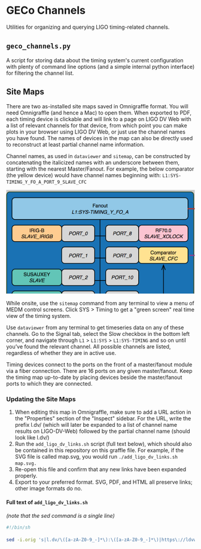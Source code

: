 # GECo Channels

Utilities for organizing and querying LIGO timing-related channels.

## `geco_channels.py`

A script for storing data about the timing system's current configuration
with plenty of command line options (and a simple internal python interface)
for filtering the channel list.

## Site Maps

There are two as-installed site maps saved in Omnigraffle format. You will need
Omnigraffle (and hence a Mac) to open them. When exported to PDF, each timing
device is clickable and will link to a page on LIGO DV Web with a list of
relevant channels for that device, from which point you can make plots in your
browser using LIGO DV Web, or just use the channel names you have found.
The names of devices in the map can also be directly used to reconstruct
at least partial channel name information.

Channel names, as used in `dataviewer` and `sitemap`, can be constructed by
concatenating the italicized names with an underscore between them, starting
with the nearest Master/Fanout. For example, the below comparator (the yellow
device) would have channel names beginning with:
`L1:SYS-TIMING_Y_FO_A_PORT_9_SLAVE_CFC`

![Timing Comparator](/data/example-device.png)

While onsite, use the `sitemap` command from any terminal to view a menu of
MEDM control screens. Click SYS > Timing to get a "green screen" real time view
of the timing system.

Use `dataviewer` from any terminal to get timeseries data on any of these
channels. Go to the Signal tab, select the Slow checkbox in the bottom left
corner, and navigate through `L1` > `L1:SYS` > `L1:SYS-TIMING` and so on until
you’ve found the relevant channel. All possible channels are listed, regardless
of whether they are in active use.

Timing devices connect to the ports on the front of a master/fanout module via
a fiber connection. There are 16 ports on any given master/fanout. Keep the
timing map up-to-date by placing devices beside the master/fanout ports to
which they are connected.

### Updating the Site Maps

1.  When editing this map in Omnigraffle, make sure to add a URL action in the
    "Properties" section of the "Inspect" sidebar. For the URL, write the prefix
    l.dv/ (which will later be expanded to a list of channel name results on
    LIGO-DV-Web) followed by the partial channel name (should look like
    l.dv/<channel-name>)
2.  Run the `add_ligo_dv_links.sh` script (full text below), which should also
    be contained in this repository on this graffle file. For example, if the
    SVG file is called map.svg, you would run `./add_ligo_dv_links.sh map.svg.`
3.  Re-open this file and confirm that any new links have been expanded
    properly.
4.  Export to your preferred format. SVG, PDF, and HTML all preserve links;
    other image formats do no.

#### Full text of `add_ligo_dv_links.sh`

_(note that the sed command is a single line)_

```bash
#!/bin/sh

sed -i.orig 's|l.dv/\([a-zA-Z0-9_-]*\):\([a-zA-Z0-9_-]*\)|https\://ldvw.ligo.caltech.edu/ldvw/view?act=baseChan\&amp;baseSelector=true\&amp;ifo=any\&amp;subsys=any\&amp;fsCmp=%3E%3D\&amp;fs=any\&amp;chnamefilt=\1%3A\2\&amp;currentOnly=show+only+currently+acquired\&amp;submitAct=Retrieve+Channel+List+%BB|g' "$1"
```
